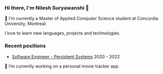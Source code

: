 ### Hi there, I'm Nilesh Suryawanshi 👋

:memo: I'm currently a Master of Applied Computer Science student at Concordia University, Montreal.

I love to learn new languages, projects and technologies. 

### Recent positions 

* [Software Engineer - Persistent Systems](https://www.persistent.com) 2020 - 2022

🌱 I’m currently working on a personal movie tracker app.
